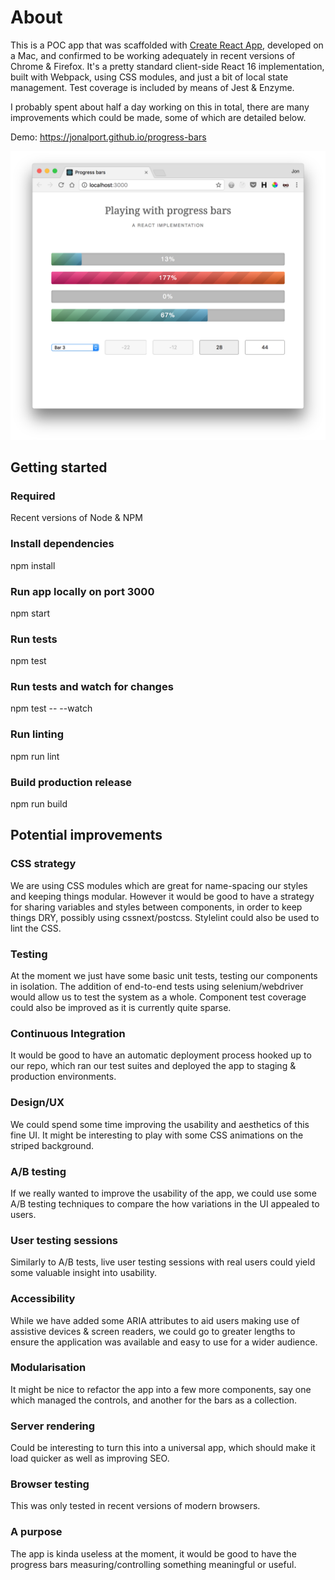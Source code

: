 # About

This is a POC app that was scaffolded with [Create React App](https://github.com/facebookincubator/create-react-app), developed on a Mac, and confirmed to be working adequately in recent versions of Chrome & Firefox. It's a pretty standard client-side React 16 implementation, built with Webpack, using CSS modules, and just a bit of local state management. Test coverage is included by means of Jest & Enzyme.

I probably spent about half a day working on this in total, there are many improvements which could be made, some of which are detailed below.

Demo: https://jonalport.github.io/progress-bars

![Screenshot of progress-bars app](/screenshot.png?raw=true "Screenshot")

## Getting started

### Required
Recent versions of Node & NPM

### Install dependencies
npm install

### Run app locally on port 3000
npm start

### Run tests
npm test

### Run tests and watch for changes
npm test -- --watch

### Run linting
npm run lint

### Build production release
npm run build

## Potential improvements

### CSS strategy
We are using CSS modules which are great for name-spacing our styles and keeping things modular. However it would be good to have a strategy for sharing variables and styles between components, in order to keep things DRY, possibly using cssnext/postcss. Stylelint could also be used to lint the CSS.

### Testing
At the moment we just have some basic unit tests, testing our components in isolation. The addition of end-to-end tests using selenium/webdriver would allow us to test the system as a whole. Component test coverage could also be improved as it is currently quite sparse.

### Continuous Integration
It would be good to have an automatic deployment process hooked up to our repo, which ran our test suites and deployed the app to staging & production environments.

### Design/UX
We could spend some time improving the usability and aesthetics of this fine UI. It might be interesting to play with some CSS animations on the striped background.

### A/B testing
If we really wanted to improve the usability of the app, we could use some A/B testing techniques to compare the how variations in the UI appealed to users.

### User testing sessions
Similarly to A/B tests, live user testing sessions with real users could yield some valuable insight into usability.

### Accessibility
While we have added some ARIA attributes to aid users making use of assistive devices & screen readers, we could go to greater lengths to ensure the application was available and easy to use for a wider audience.

### Modularisation
It might be nice to refactor the app into a few more components, say one which managed the controls, and another for the bars as a collection.

### Server rendering
Could be interesting to turn this into a universal app, which should make it load quicker as well as improving SEO.

### Browser testing
This was only tested in recent versions of modern browsers.

### A purpose
The app is kinda useless at the moment, it would be good to have the progress bars measuring/controlling something meaningful or useful.
